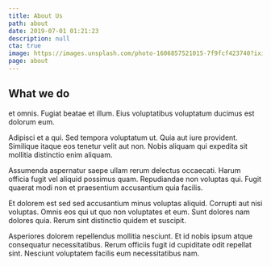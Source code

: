 ```yaml
---
title: About Us
path: about
date: 2019-07-01 01:21:23
description: null
cta: true
image: https://images.unsplash.com/photo-1606857521015-7f9fcf423740?ixid=MnwxMjA3fDB8MHxzZWFyY2h8N3x8b2ZmaWNlfGVufDB8fDB8fA%3D%3D&ixlib=rb-1.2.1&auto=format&fit=crop&w=500&q=60
page: about  
---
```

## What we do

et omnis. Fugiat beatae et illum. Eius voluptatibus voluptatum ducimus est dolorum eum.

Adipisci et a qui. Sed tempora voluptatum ut. Quia aut iure provident. Similique itaque eos tenetur velit aut non. Nobis aliquam qui expedita sit mollitia distinctio enim aliquam.

Assumenda aspernatur saepe ullam rerum delectus occaecati. Harum officia fugit vel aliquid possimus quam. Repudiandae non voluptas qui. Fugit quaerat modi non et praesentium accusantium quia facilis.

Et dolorem est sed sed accusantium minus voluptas aliquid. Corrupti aut nisi voluptas. Omnis eos qui ut quo non voluptates et eum. Sunt dolores nam dolores quia. Rerum sint distinctio quidem et suscipit.

Asperiores dolorem repellendus mollitia nesciunt. Et id nobis ipsum atque consequatur necessitatibus. Rerum officiis fugit id cupiditate odit repellat sint. Nesciunt voluptatem facilis eum necessitatibus nam.

